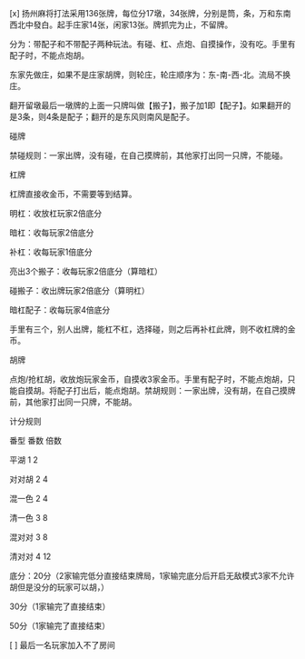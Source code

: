 [x] 扬州麻将打法采用136张牌，每位分17墩，34张牌，分别是筒，条，万和东南西北中發白。起手庄家14张，闲家13张。牌抓完为止，不留牌。

分为：带配子和不带配子两种玩法。有碰、杠、点炮、自摸操作，没有吃。手里有配子时，不能点炮胡。

东家先做庄，如果不是庄家胡牌，则轮庄，轮庄顺序为：东-南-西-北。流局不换庄。

翻开留墩最后一墩牌的上面一只牌叫做【搬子】，搬子加1即【配子】。如果翻开的是3条，则4条是配子；翻开的是东风则南风是配子。


碰牌

禁碰规则：一家出牌，没有碰，在自己摸牌前，其他家打出同一只牌，不能碰。


杠牌

杠牌直接收金币，不需要等到结算。

明杠：收放杠玩家2倍底分

暗杠：收每玩家2倍底分

补杠：收每玩家1倍底分

亮出3个搬子：收每玩家2倍底分（算暗杠）

碰搬子：收出牌玩家2倍底分（算明杠）

暗杠配子：收每玩家4倍底分

手里有三个，别人出牌，能杠不杠，选择碰，则之后再补杠此牌，则不收杠牌的金币。


胡牌

点炮/抢杠胡，收放炮玩家金币，自摸收3家金币。手里有配子时，不能点炮胡，只能自摸胡。将配子打出后，能点炮胡。禁胡规则：一家出牌，没有胡，在自己摸牌前，其他家打出同一只牌，不能胡。


计分规则

番型 番数 倍数

平湖 1 2

对对胡 2 4

混一色 2 4

清一色 3 8

混对对 3 8

清对对 4 12


底分：20分（2家输完低分直接结束牌局，1家输完底分后开启无敌模式3家不允许胡但是没分的玩家可以胡，）

30分（1家输完了直接结束）

50分（1家输完了直接结束）







[ ] 最后一名玩家加入不了房间 
